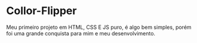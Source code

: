 # Collor-Flipper
Meu primeiro projeto em HTML, CSS E JS puro, é algo bem simples, porém foi uma grande conquista para mim e meu desenvolvimento.
